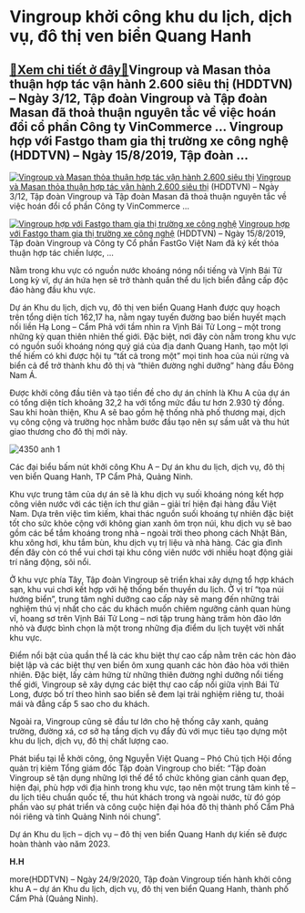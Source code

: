 Vingroup khởi công khu du lịch, dịch vụ, đô thị ven biển Quang Hanh
===================================================================

[:gift:Xem chi tiết ở đây:gift:](https://hddtvn.com/vingroup-khoi-cong-khu-du-lich-dich-vu-do-thi-ven-bien-quang-hanh/)Vingroup và Masan thỏa thuận hợp tác vận hành 2.600 siêu thị (HDDTVN) – Ngày 3/12, Tập đoàn Vingroup và Tập đoàn Masan đã thoả thuận nguyên tắc về việc hoán đổi cổ phần Công ty VinCommerce … Vingroup hợp với Fastgo tham gia thị trường xe công nghệ (HDDTVN) – Ngày 15/8/2019, Tập đoàn …
---------------------------------------------------------------------------------------------------------------------------------------------------------------------------------------------------------------------------------------------------------------------------------------------





[![Vingroup và Masan thỏa thuận hợp tác vận hành 2.600 siêu thị](https://hddtvn.com/wp-content/uploads/2021/01/4945_Hinh_2.jpg "Vingroup và Masan thỏa thuận hợp tác vận hành 2.600 siêu thị")](https://haiquanonline.com.vn/vingroup-va-masan-thoa-thuan-hop-tac-van-hanh-2600-sieu-thi-116425.html "Vingroup và Masan thỏa thuận hợp tác vận hành 2.600 siêu thị") 
[Vingroup và Masan thỏa thuận hợp tác vận hành 2.600 siêu thị](https://haiquanonline.com.vn/vingroup-va-masan-thoa-thuan-hop-tac-van-hanh-2600-sieu-thi-116425.html "Vingroup và Masan thỏa thuận hợp tác vận hành 2.600 siêu thị") 
(HDDTVN) – Ngày 3/12, Tập đoàn Vingroup và Tập đoàn Masan đã thoả thuận nguyên tắc về việc hoán đổi cổ phần Công ty VinCommerce …









[![Vingroup hợp với Fastgo tham gia thị trường xe công nghệ](https://hddtvn.com/wp-content/uploads/2021/01/0456_VF_FastGo.jpg "Vingroup hợp với Fastgo tham gia thị trường xe công nghệ")](https://haiquanonline.com.vn/vingroup-hop-voi-fastgo-tham-gia-thi-truong-xe-cong-nghe-109954.html "Vingroup hợp với Fastgo tham gia thị trường xe công nghệ") 
[Vingroup hợp với Fastgo tham gia thị trường xe công nghệ](https://haiquanonline.com.vn/vingroup-hop-voi-fastgo-tham-gia-thi-truong-xe-cong-nghe-109954.html "Vingroup hợp với Fastgo tham gia thị trường xe công nghệ") 
(HDDTVN) – Ngày 15/8/2019, Tập đoàn Vingroup và Công ty Cổ phần FastGo Việt Nam đã ký kết thỏa thuận hợp tác chiến lược, …






Nằm trong khu vực có nguồn nước khoáng nóng nổi tiếng và Vịnh Bái Tử Long kỳ vĩ, dự án hứa hẹn sẽ trở thành quần thể du lịch biển đẳng cấp độc đáo hàng đầu khu vực.


Dự án Khu du lịch, dịch vụ, đô thị ven biển Quang Hanh được quy hoạch trên tổng diện tích 162,17 ha, nằm ngay tuyến đường bao biển huyết mạch nối liền Hạ Long – Cẩm Phả với tầm nhìn ra Vịnh Bái Tử Long – một trong những kỳ quan thiên nhiên thế giới. Đặc biệt, nơi đây còn nằm trong khu vực có nguồn suối khoáng nóng quý giá của địa danh Quang Hanh, tạo một lợi thế hiếm có khi được hội tụ “tất cả trong một” mọi tinh hoa của núi rừng và biển cả để trở thành khu đô thị và “thiên đường nghỉ dưỡng” hàng đầu Đông Nam Á.


Được khởi công đầu tiên và tạo tiền đề cho dự án chính là Khu A của dự án có tổng diện tích khoảng 32,2 ha với tổng mức đầu tư hơn 2.930 tỷ đồng. Sau khi hoàn thiện, Khu A sẽ bao gồm hệ thống nhà phố thương mại, dịch vụ công cộng và trường học nhằm bước đầu tạo nên sự sầm uất và thu hút giao thương cho đô thị mới này.





![4350 anh 1](https://hddtvn.com/wp-content/uploads/2021/01/4350_Anh_1.jpg "undefined")


 Các đại biểu bấm nút khởi công Khu A – Dự án khu du lịch, dịch vụ, đô thị ven biển Quang Hanh, TP Cẩm Phả, Quảng Ninh.



Khu vực trung tâm của dự án sẽ là khu dịch vụ suối khoáng nóng kết hợp công viên nước với các tiện ích thư giãn – giải trí hiện đại hàng đầu Việt Nam. Dựa trên việc tìm kiếm, khai thác nguồn suối khoáng tự nhiên đặc biệt tốt cho sức khỏe cộng với không gian xanh ôm trọn núi, khu dịch vụ sẽ bao gồm các bể tắm khoáng trong nhà – ngoài trời theo phong cách Nhật Bản, khu xông hơi, khu tắm bùn, khu dịch vụ trị liệu và nhà hàng. Các gia đình đến đây còn có thể vui chơi tại khu công viên nước với nhiều hoạt động giải trí năng động, sôi nổi.


Ở khu vực phía Tây, Tập đoàn Vingroup sẽ triển khai xây dựng tổ hợp khách sạn, khu vui chơi kết hợp với hệ thống bến thuyền du lịch. Ở vị trí “tọa núi hướng biển”, trung tâm nghỉ dưỡng cao cấp này sẽ mang đến những trải nghiệm thú vị nhất cho các du khách muốn chiêm ngưỡng cảnh quan hùng vĩ, hoang sơ trên Vịnh Bái Tử Long – nơi tập trung hàng trăm hòn đảo lớn nhỏ và được bình chọn là một trong những địa điểm du lịch tuyệt vời nhất khu vực.


Điểm nổi bật của quần thể là các khu biệt thự cao cấp nằm trên các hòn đảo biệt lập và các biệt thự ven biển ôm xung quanh các hòn đảo hòa với thiên nhiên. Đặc biệt, lấy cảm hứng từ những thiên đường nghỉ dưỡng nổi tiếng thế giới, Vingroup sẽ xây dựng các biệt thự cao cấp nổi giữa vịnh Bái Tử Long, được bố trí theo hình sao biển sẽ đem lại trải nghiệm riêng tư, thoải mái và đẳng cấp 5 sao cho du khách.


Ngoài ra, Vingroup cũng sẽ đầu tư lớn cho hệ thống cây xanh, quảng trường, đường xá, cơ sở hạ tầng dịch vụ đẩy đủ với mục tiêu tạo dựng một khu du lịch, dịch vụ, đô thị chất lượng cao.


Phát biểu tại lễ khởi công, ông Nguyễn Việt Quang – Phó Chủ tịch Hội đồng quản trị kiêm Tổng giám đốc Tập đoàn Vingroup cho biết: “Tập đoàn Vingroup sẽ tận dụng những lợi thế để tổ chức không gian cảnh quan đẹp, hiện đại, phù hợp với địa hình trong khu vực, tạo nên một trung tâm kinh tế – du lịch tiêu chuẩn quốc tế, thu hút khách trong và ngoài nước, từ đó góp phần vào sự phát triển và công cuộc hiện đại hóa đô thị thành phố Cẩm Phả nói riêng và tỉnh Quảng Ninh nói chung”.


Dự án Khu du lịch – dịch vụ – đô thị ven biển Quang Hanh dự kiến sẽ được hoàn thành vào năm 2023.




**H.H**



more(HDDTVN) – Ngày 24/9/2020, Tập đoàn Vingroup tiến hành khởi công khu A – dự án Khu du lịch, dịch vụ, đô thị ven biển Quang Hanh, thành phố Cẩm Phả (Quảng Ninh).


